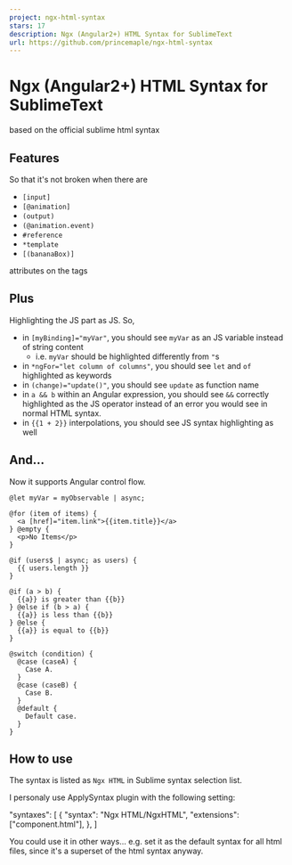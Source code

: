 ```yaml
---
project: ngx-html-syntax
stars: 17
description: Ngx (Angular2+) HTML Syntax for SublimeText
url: https://github.com/princemaple/ngx-html-syntax
---
```


Ngx (Angular2+) HTML Syntax for SublimeText
===========================================

based on the official sublime html syntax

Features
--------

So that it's not broken when there are

-   `[input]`
-   `[@animation]`
-   `(output)`
-   `(@animation.event)`
-   `#reference`
-   `*template`
-   `[(bananaBox)]`

attributes on the tags

Plus
----

Highlighting the JS part as JS. So,

-   in `[myBinding]="myVar"`, you should see `myVar` as an JS variable instead of string content
    -   i.e. `myVar` should be highlighted differently from `"`s
-   in `*ngFor="let column of columns"`, you should see `let` and `of` highlighted as keywords
-   in `(change)="update()"`, you should see `update` as function name
-   in `a && b` within an Angular expression, you should see `&&` correctly highlighted as the JS operator instead of an error you would see in normal HTML syntax.
-   in `{{1 + 2}}` interpolations, you should see JS syntax highlighting as well

And...
------

Now it supports Angular control flow.

```
@let myVar = myObservable | async;
```

```
@for (item of items) {
  <a [href]="item.link">{{item.title}}</a>
} @empty {
  <p>No Items</p>
}
```

```
@if (users$ | async; as users) {
  {{ users.length }}
}
```

```
@if (a > b) {
  {{a}} is greater than {{b}}
} @else if (b > a) {
  {{a}} is less than {{b}}
} @else {
  {{a}} is equal to {{b}}
}
```

```
@switch (condition) {
  @case (caseA) {
    Case A.
  }
  @case (caseB) {
    Case B.
  }
  @default {
    Default case.
  }
}
```

How to use
----------

The syntax is listed as `Ngx HTML` in Sublime syntax selection list.

I personaly use ApplySyntax plugin with the following setting:

"syntaxes": \[
    {
        "syntax": "Ngx HTML/NgxHTML",
        "extensions": \["component.html"\],
    },
\]

You could use it in other ways... e.g. set it as the default syntax for all html files, since it's a superset of the html syntax anyway.
